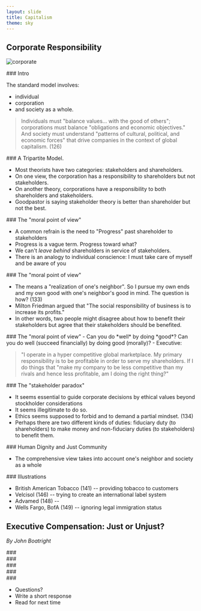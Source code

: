 ```yaml
---
layout: slide
title: Capitalism
theme: sky
---
```



<section>
<section data-background="" data-markdown>

## Corporate Responsibility

![corporate](https://marxistleninist.files.wordpress.com/2009/01/revolution2.gif)
 
</section><section data-markdown>
### Intro

The standard model involves:
- individual
- corporation
- and society as a whole. 

>Individuals must "balance values... with the good of others"; corporations must balance "obligations and economic objectives." And society must understand "patterns of cultural, political, and economic forces" that drive companies in the context of global capitalism. (126)



</section><section data-markdown>
### A Tripartite Model. 

- Most theorists have two categories: stakeholders and shareholders. 
- On one view, the corporation has a responsibility to shareholders but not stakeholders. 
- On another theory, corporations have a responsibility to both shareholders and stakeholders.  
- Goodpastor is saying stakeholder theory is better than shareholder but not the best. 






</section><section data-markdown>
### The "moral point of view" 

- A common refrain is the need to "Progress" past shareholder to stakeholders
- Progress is a vague term. Progress toward what? 
- We can't *leave behind* shareholders in service of stakeholders. 
- There is an analogy to individual conscience: I must take care of myself and be aware of you






</section><section data-markdown>
### The "moral point of view" 

- The means a "realization of one's neighbor". So I pursue my own ends and my own good with one's neighbor's good in mind. The question is how? (133)
-  Milton Friedman argued that "The social responsibility of business is to increase its profits."
-  In other words, two people might disagree about how to benefit their stakeholders but agree that their stakeholders should be benefited. 

</section><section data-markdown>
### The "moral point of view" 
-  Can you do *well* by doing *good*? Can you do well (succeed financially) by doing good (morally)?
-  Executive: 

>"I operate in a hyper competitive global marketplace. My primary responsibility is to be profitable in order to serve my shareholders. If I do things that "make my company to be less competitive than my rivals and hence less profitable, am I doing the right thing?" 


</section><section data-markdown>
### The "stakeholder paradox"  

- It seems essential to guide corporate decisions by ethical values beyond stockholder considerations
- It seems illegitimate to do so. 
- Ethics seems supposed to forbid and to demand a partial mindset. (134) 
- Perhaps there are two different kinds of duties: fiduciary duty (to shareholders) to make money and non-fiduciary duties (to stakeholders) to benefit them. 


</section><section data-markdown>
### Human Dignity and Just Community

- The comprehensive view takes into account one's neighbor and society as a whole


</section><section data-markdown>
### Illustrations

- British American Tobacco (141) -- providing tobacco to customers
- Velcisol (146) -- trying to create an international label system
- Advamed (148) -- 
- Wells Fargo, BofA (149) -- ignoring legal immigration status


</section>
</section>

<section> 
<section data-markdown>

## Executive Compensation: Just or Unjust? 

*By John Boatright*

</section><section data-markdown>
### 





</section><section data-markdown>
### 





</section><section data-markdown>
### 





</section><section data-markdown>
### 





</section><section data-markdown>
### 







</section><section data-markdown>     

* Questions?
* Write a short response
* Read for next time


</section>
</section>